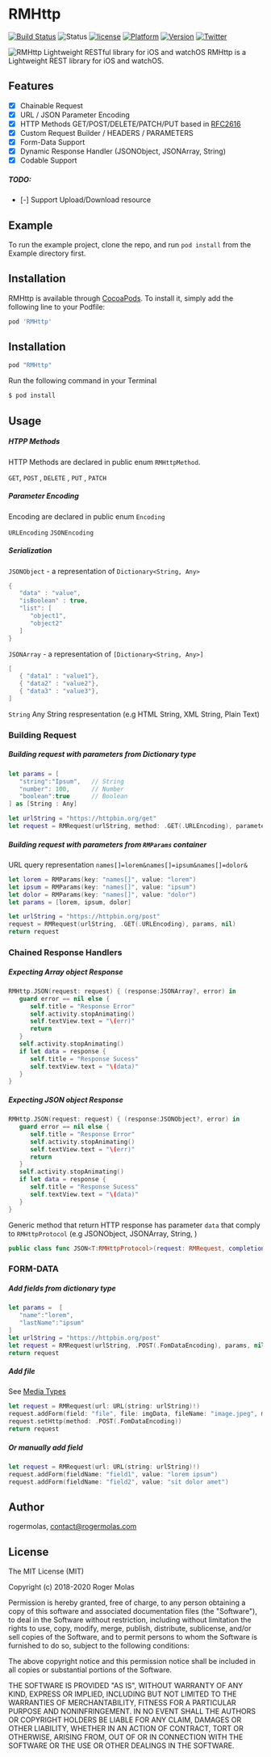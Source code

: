 # RMHttp

[![Build Status](https://travis-ci.org/rogermolas/RMHttp.svg?branch=master)](https://travis-ci.org/rogermolas/RMHttp)
![Status](https://img.shields.io/badge/status-active-brightgreen.svg?style=flat)
[![license](https://img.shields.io/github/license/mashape/apistatus.svg?maxAge=2592000)](https://github.com/rogermolas/RMHttp/blob/master/LICENSE)
[![Platform](https://img.shields.io/cocoapods/p/RMHttp.svg?style=flat)](https://cocoapods.org/pods/RMHttp)
[![Version](https://img.shields.io/cocoapods/v/RMHttp.svg?style=flat)](https://cocoapods.org/pods/RMHttp)
[![Twitter](https://img.shields.io/badge/twitter-roger__molas-yellowgreen.svg)](https://www.twitter.com/roger_molas)

![RMHttp Lightweight RESTful library for iOS and watchOS](https://raw.githubusercontent.com/rogermolas/RMHttp/master/Example/Demo/Assets.xcassets/RMHttp.imageset/RMHttp.png)
RMHttp is a Lightweight REST library for iOS and watchOS.

## Features

- [x]  Chainable Request
- [x]  URL / JSON  Parameter Encoding
- [x]  HTTP Methods GET/POST/DELETE/PATCH/PUT based in  [RFC2616](https://tools.ietf.org/html/rfc2616#section-5.1.1)
- [x]  Custom Request Builder / HEADERS / PARAMETERS
- [x]  Form-Data Support
- [x]  Dynamic Response Handler (JSONObject, JSONArray, String)
- [x] Codable Support
##### TODO:
- [-] Support Upload/Download resource


## Example

To run the example project, clone the repo, and run `pod install` from the Example directory first.

## Installation

RMHttp is available through [CocoaPods](https://cocoapods.org). To install
it, simply add the following line to your Podfile:

```ruby
pod 'RMHttp'
```

## Installation
```ruby
pod "RMHttp"
```

Run the following command in your Terminal
```bash
$ pod install
```

## Usage

##### HTPP Methods
HTTP Methods are declared in public enum `RMHttpMethod`.

`GET`, `POST` , `DELETE` , `PUT` , `PATCH`

##### Parameter Encoding
Encoding are declared in public enum `Encoding`

`URLEncoding`
`JSONEncoding`

##### Serialization
`JSONObject` - a representation of `Dictionary<String, Any>`
```swift
{
   "data" : "value",
   "isBoolean" : true,
   "list": [
      "object1",
	  "object2"
   ]
}
```

`JSONArray` - a representation of `[Dictionary<String, Any>]`

```swift
[
   { "data1" : "value1"},
   { "data2" : "value2"},
   { "data3" : "value3"},
]
```

`String`
Any String respresentation (e.g HTML String, XML String, Plain Text)

### Building Request
##### Building request with parameters from Dictionary type
```swift
let params = [
   "string":"Ipsum",   // String
   "number": 100,      // Number
   "boolean":true      // Boolean
] as [String : Any]

let urlString = "https://httpbin.org/get"
let request = RMRequest(urlString, method: .GET(.URLEncoding), parameters: params, hearders: nil)
```

##### Building request with parameters from `RMParams` container
URL query representation `names[]=lorem&names[]=ipsum&names[]=dolor&`
```swift
let lorem = RMParams(key: "names[]", value: "lorem")
let ipsum = RMParams(key: "names[]", value: "ipsum")
let dolor = RMParams(key: "names[]", value: "dolor")
let params = [lorem, ipsum, dolor]

let urlString = "https://httpbin.org/post"
request = RMRequest(urlString, .GET(.URLEncoding), params, nil)
return request
```

### Chained Response Handlers
##### Expecting Array object Response
```swift
RMHttp.JSON(request: request) { (response:JSONArray?, error) in
   guard error == nil else {
      self.title = "Response Error"
	  self.activity.stopAnimating()
	  self.textView.text = "\(err)"
	  return
   }
   self.activity.stopAnimating()
   if let data = response {
      self.title = "Response Sucess"
      self.textView.text = "\(data)"
   }
}
```

##### Expecting JSON object Response
```swift
RMHttp.JSON(request: request) { (response:JSONObject?, error) in
   guard error == nil else {
      self.title = "Response Error"
	  self.activity.stopAnimating()
	  self.textView.text = "\(err)"
	  return
   }
   self.activity.stopAnimating()
   if let data = response {
      self.title = "Response Sucess"
	  self.textView.text = "\(data)"
   }
}
```

Generic method that return HTTP response has parameter  `data`  that comply to `RMHttpProtocol` (e.g JSONObject, JSONArray,  String, )
```swift
public class func JSON<T:RMHttpProtocol>(request: RMRequest, completionHandler: @escaping Handler<T>)
```

### FORM-DATA

##### Add fields from dictionary type
```swift
let params =  [
   "name":"lorem", 
   "lastName":"ipsum"
]
let urlString = "https://httpbin.org/post"
let request = RMRequest(urlString, .POST(.FomDataEncoding), params, nil)
return request
```

##### Add file
See [Media Types](https://www.iana.org/assignments/media-types/media-types.xhtml)
```swift
let request = RMRequest(url: URL(string: urlString)!)
request.addForm(field: "file", file: imgData, fileName: "image.jpeg", mimeType: "image/jpeg")
request.setHttp(method: .POST(.FomDataEncoding))
return request
```

##### Or manually add field
```swift
let request = RMRequest(url: URL(string: urlString)!)
request.addForm(fieldName: "field1", value: "lorem ipsum")
request.addForm(fieldName: "field2", value: "sit dolor amet")
```
## Author

rogermolas, contact@rogermolas.com

## License


The MIT License (MIT)

Copyright (c) 2018-2020 Roger Molas

Permission is hereby granted, free of charge, to any person obtaining a copy of this software and associated documentation files (the "Software"), to deal in the Software without restriction, including without limitation the rights to use, copy, modify, merge, publish, distribute, sublicense, and/or sell copies of the Software, and to permit persons to whom the Software is furnished to do so, subject to the following conditions:

The above copyright notice and this permission notice shall be included in all copies or substantial portions of the Software.

THE SOFTWARE IS PROVIDED "AS IS", WITHOUT WARRANTY OF ANY KIND, EXPRESS OR IMPLIED, INCLUDING BUT NOT LIMITED TO THE WARRANTIES OF MERCHANTABILITY, FITNESS FOR A PARTICULAR PURPOSE AND NONINFRINGEMENT. IN NO EVENT SHALL THE AUTHORS OR COPYRIGHT HOLDERS BE LIABLE FOR ANY CLAIM, DAMAGES OR OTHER LIABILITY, WHETHER IN AN ACTION OF CONTRACT, TORT OR OTHERWISE, ARISING FROM, OUT OF OR IN CONNECTION WITH THE SOFTWARE OR THE USE OR OTHER DEALINGS IN THE SOFTWARE.
